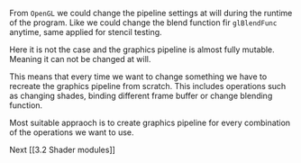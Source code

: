 From `OpenGL` we could change the pipeline settings at will during the runtime of the program. Like we could change the blend function fir `glBlendFunc` anytime, same applied for stencil testing.

Here it is not the case and the graphics pipeline is almost fully mutable. Meaning it can not be changed at will. 

This means that every time we want to change something we have to recreate the graphics pipeline from scratch. This includes operations such as changing shades, binding different frame buffer or change blending function. 

Most suitable appraoch is to create graphics pipeline for every combination of the operations we want to use. 

Next [[3.2 Shader modules]]